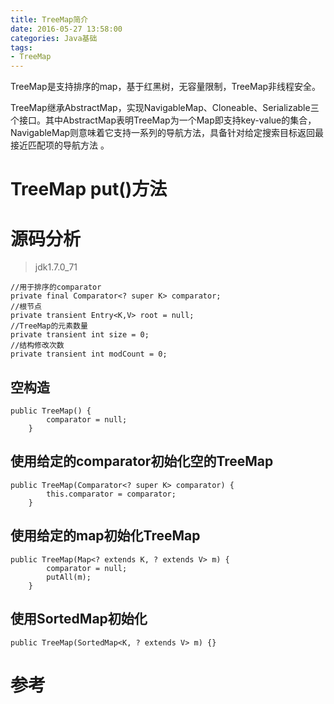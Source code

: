 ```yaml
---
title: TreeMap简介
date: 2016-05-27 13:58:00
categories: Java基础
tags:
- TreeMap
---
```


TreeMap是支持排序的map，基于红黑树，无容量限制，TreeMap非线程安全。

TreeMap继承AbstractMap，实现NavigableMap、Cloneable、Serializable三个接口。其中AbstractMap表明TreeMap为一个Map即支持key-value的集合， NavigableMap则意味着它支持一系列的导航方法，具备针对给定搜索目标返回最接近匹配项的导航方法 。
<!-- more -->

# TreeMap put()方法


# 源码分析
>jdk1.7.0_71

```
//用于排序的comparator
private final Comparator<? super K> comparator;
//根节点
private transient Entry<K,V> root = null;
//TreeMap的元素数量
private transient int size = 0;
//结构修改次数
private transient int modCount = 0;
```

## 空构造

```
public TreeMap() {
        comparator = null;
    }
```

## 使用给定的comparator初始化空的TreeMap

```
public TreeMap(Comparator<? super K> comparator) {
        this.comparator = comparator;
    }
```

## 使用给定的map初始化TreeMap
```
public TreeMap(Map<? extends K, ? extends V> m) {
        comparator = null;
        putAll(m);
    }
```

## 使用SortedMap初始化
```
public TreeMap(SortedMap<K, ? extends V> m) {}
```


# 参考

